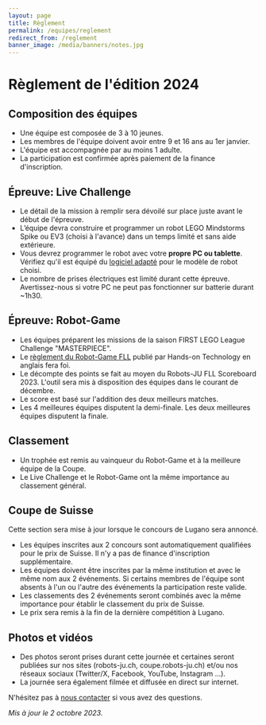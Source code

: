 ```yaml
---
layout: page
title: Règlement
permalink: /equipes/reglement
redirect_from: /reglement
banner_image: /media/banners/notes.jpg
---
```


# Règlement de l'édition 2024

## Composition des équipes

- Une équipe est composée de 3 à 10 jeunes.
- Les membres de l'équipe doivent avoir entre 9 et 16 ans au 1er janvier.
- L'équipe est accompagnée par au moins 1 adulte.
- La participation est confirmée après paiement de la finance d'inscription.

## Épreuve: Live Challenge

- Le détail de la mission à remplir sera dévoilé sur place juste avant le début de l'épreuve.
- L’équipe devra construire et programmer un robot LEGO Mindstorms Spike ou EV3 (choisi à l'avance) dans un temps limité et sans aide extérieure.
- Vous devrez programmer le robot avec votre **propre PC ou tablette**. Vérifiez qu'il est équipé du [logiciel adapté](https://www.lego.com/fr-fr/themes/mindstorms/downloads) pour le modèle de robot choisi.
- Le nombre de prises électriques est limité durant cette épreuve. Avertissez-nous si votre PC ne peut pas fonctionner sur batterie durant ~1h30.

## Épreuve: Robot-Game

- Les équipes préparent les missions de la saison FIRST LEGO League Challenge "MASTERPIECE".
- Le [règlement du Robot-Game FLL](https://www.first-lego-league.org/en/2023-24-season/season-documents) publié par Hands-on Technology en anglais fera foi.
- Le décompte des points se fait au moyen du Robots-JU FLL Scoreboard 2023. L'outil sera mis à disposition des équipes dans le courant de décembre.
- Le score est basé sur l'addition des deux meilleurs matches.
- Les 4 meilleures équipes disputent la demi-finale. Les deux meilleures équipes disputent la finale.

## Classement

- Un trophée est remis au vainqueur du Robot-Game et à la meilleure équipe de la Coupe.
- Le Live Challenge et le Robot-Game ont la même importance au classement général.

## Coupe de Suisse

Cette section sera mise à jour lorsque le concours de Lugano sera annoncé.

- Les équipes inscrites aux 2 concours sont automatiquement qualifiées pour le prix de Suisse. Il n'y a pas de finance d'inscription supplémentaire.
- Les équipes doivent être inscrites par la même institution et avec le même nom aux 2 événements. Si certains membres de l'équipe sont absents à l'un ou l'autre des événements la participation reste valide.
- Les classements des 2 événements seront combinés avec la même importance pour établir le classement du prix de Suisse.
- Le prix sera remis à la fin de la dernière compétition à Lugano.

## Photos et vidéos

- Des photos seront prises durant cette journée et certaines seront publiées sur nos sites (robots-ju.ch, coupe.robots-ju.ch) et/ou nos réseaux sociaux (Twitter/X, Facebook, YouTube, Instagram ...).
- La journée sera également filmée et diffusée en direct sur internet.

N'hésitez pas à [nous contacter](/contact) si vous avez des questions.

*Mis à jour le 2 octobre 2023.*
